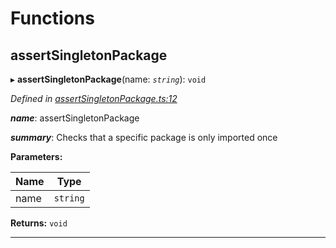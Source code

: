 

# Functions

<a id="assertsingletonpackage"></a>

##  assertSingletonPackage

▸ **assertSingletonPackage**(name: *`string`*): `void`

*Defined in [assertSingletonPackage.ts:12](https://github.com/polkadot-js/common/blob/0e13479/packages/util/src/assertSingletonPackage.ts#L12)*

*__name__*: assertSingletonPackage

*__summary__*: Checks that a specific package is only imported once

**Parameters:**

| Name | Type |
| ------ | ------ |
| name | `string` |

**Returns:** `void`

___

